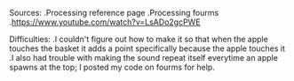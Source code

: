 Sources:
  .Processing reference page
  .Processing fourms
  .https://www.youtube.com/watch?v=LsADo2gcPWE
  
Difficulties:
  .I couldn't figure out how to make it so that when the apple touches
  the basket it adds a point specifically because the apple touches it
  .I also had trouble with making the sound repeat itself everytime an apple spawns
  at the top; I posted my code on fourms for help.
